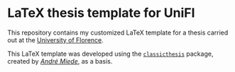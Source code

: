 # LaTeX thesis template for UniFI
This repository contains my customized LaTeX template for a thesis carried out at the [University of Florence](https://www.unifi.it/).

This LaTeX template was developed using the [`classicthesis`](https://www.ctan.org/pkg/classicthesis) package, created by [*André Miede*](https://www.miede.de/), as a basis.
